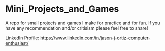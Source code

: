 # Mini_Projects_and_Games
A repo for small projects and games I make for practice and for fun. If you have any recommendation and/or critisism please feel free to share! 

LinkedIn Profile: https://www.linkedin.com/in/jason-j-ortiz-computer-enthusiast/
